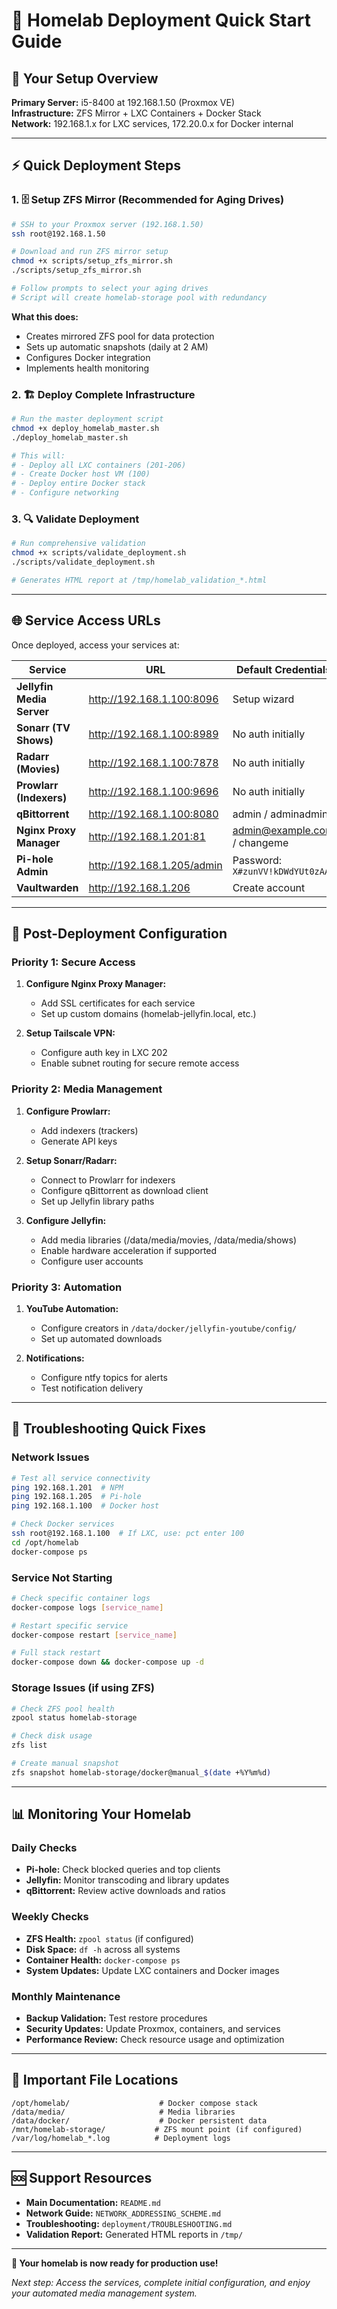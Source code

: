 # 🚀 Homelab Deployment Quick Start Guide
## 🎯 Your Setup Overview
**Primary Server:** i5-8400 at 192.168.1.50 (Proxmox VE)  
**Infrastructure:** ZFS Mirror + LXC Containers + Docker Stack  
**Network:** 192.168.1.x for LXC services, 172.20.0.x for Docker internal  

---

## ⚡ Quick Deployment Steps
### 1. 🗄️ Setup ZFS Mirror (Recommended for Aging Drives)
```bash
# SSH to your Proxmox server (192.168.1.50)
ssh root@192.168.1.50

# Download and run ZFS mirror setup
chmod +x scripts/setup_zfs_mirror.sh
./scripts/setup_zfs_mirror.sh

# Follow prompts to select your aging drives
# Script will create homelab-storage pool with redundancy

```
**What this does:**
- Creates mirrored ZFS pool for data protection
- Sets up automatic snapshots (daily at 2 AM)
- Configures Docker integration
- Implements health monitoring

### 2. 🏗️ Deploy Complete Infrastructure
```bash
# Run the master deployment script
chmod +x deploy_homelab_master.sh
./deploy_homelab_master.sh

# This will:
# - Deploy all LXC containers (201-206)
# - Create Docker host VM (100)
# - Deploy entire Docker stack
# - Configure networking

```
### 3. 🔍 Validate Deployment
```bash
# Run comprehensive validation
chmod +x scripts/validate_deployment.sh
./scripts/validate_deployment.sh

# Generates HTML report at /tmp/homelab_validation_*.html

```
---

## 🌐 Service Access URLs
Once deployed, access your services at:

| Service | URL | Default Credentials |
|---------|-----|-------------------|
| **Jellyfin Media Server** | <http://192.168.1.100:8096> | Setup wizard |
| **Sonarr (TV Shows)** | <http://192.168.1.100:8989> | No auth initially |
| **Radarr (Movies)** | <http://192.168.1.100:7878> | No auth initially |
| **Prowlarr (Indexers)** | <http://192.168.1.100:9696> | No auth initially |
| **qBittorrent** | <http://192.168.1.100:8080> | admin / adminadmin |
| **Nginx Proxy Manager** | <http://192.168.1.201:81> | admin@example.com / changeme |
| **Pi-hole Admin** | <http://192.168.1.205/admin> | Password: `X#zunVV!kDWdYUt0zAAg` |
| **Vaultwarden** | <http://192.168.1.206> | Create account |

---

## 🔧 Post-Deployment Configuration
### Priority 1: Secure Access

1. **Configure Nginx Proxy Manager:**
   - Add SSL certificates for each service
   - Set up custom domains (homelab-jellyfin.local, etc.)

2. **Setup Tailscale VPN:**
   - Configure auth key in LXC 202
   - Enable subnet routing for secure remote access

### Priority 2: Media Management

1. **Configure Prowlarr:**
   - Add indexers (trackers)
   - Generate API keys

2. **Setup Sonarr/Radarr:**
   - Connect to Prowlarr for indexers
   - Configure qBittorrent as download client
   - Set up Jellyfin library paths

3. **Configure Jellyfin:**
   - Add media libraries (/data/media/movies, /data/media/shows)
   - Enable hardware acceleration if supported
   - Configure user accounts

### Priority 3: Automation

1. **YouTube Automation:**
   - Configure creators in `/data/docker/jellyfin-youtube/config/`
   - Set up automated downloads

2. **Notifications:**
   - Configure ntfy topics for alerts
   - Test notification delivery

---

## 🚨 Troubleshooting Quick Fixes
### Network Issues

```bash
# Test all service connectivity
ping 192.168.1.201  # NPM
ping 192.168.1.205  # Pi-hole
ping 192.168.1.100  # Docker host

# Check Docker services
ssh root@192.168.1.100  # If LXC, use: pct enter 100
cd /opt/homelab
docker-compose ps

```
### Service Not Starting

```bash
# Check specific container logs
docker-compose logs [service_name]

# Restart specific service
docker-compose restart [service_name]

# Full stack restart
docker-compose down && docker-compose up -d

```
### Storage Issues (if using ZFS)

```bash
# Check ZFS pool health
zpool status homelab-storage

# Check disk usage
zfs list

# Create manual snapshot
zfs snapshot homelab-storage/docker@manual_$(date +%Y%m%d)

```
---

## 📊 Monitoring Your Homelab
### Daily Checks

- **Pi-hole:** Check blocked queries and top clients
- **Jellyfin:** Monitor transcoding and library updates  
- **qBittorrent:** Review active downloads and ratios

### Weekly Checks

- **ZFS Health:** `zpool status` (if configured)
- **Disk Space:** `df -h` across all systems
- **Container Health:** `docker-compose ps`
- **System Updates:** Update LXC containers and Docker images

### Monthly Maintenance

- **Backup Validation:** Test restore procedures
- **Security Updates:** Update Proxmox, containers, and services
- **Performance Review:** Check resource usage and optimization

---

## 🔗 Important File Locations
```
/opt/homelab/                    # Docker compose stack
/data/media/                     # Media libraries
/data/docker/                    # Docker persistent data
/mnt/homelab-storage/           # ZFS mount point (if configured)
/var/log/homelab_*.log          # Deployment logs

```
---

## 🆘 Support Resources
- **Main Documentation:** `README.md`
- **Network Guide:** `NETWORK_ADDRESSING_SCHEME.md`
- **Troubleshooting:** `deployment/TROUBLESHOOTING.md`
- **Validation Report:** Generated HTML reports in `/tmp/`

---

**🎉 Your homelab is now ready for production use!**

*Next step: Access the services, complete initial configuration, and enjoy your automated media management system.*

